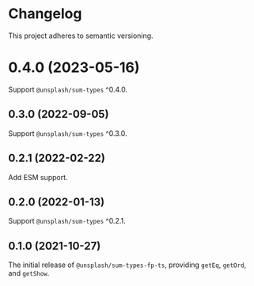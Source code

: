 # Changelog

This project adheres to semantic versioning.

# 0.4.0 (2023-05-16)

Support `@unsplash/sum-types` ^0.4.0.

## 0.3.0 (2022-09-05)

Support `@unsplash/sum-types` ^0.3.0.

## 0.2.1 (2022-02-22)

Add ESM support.

## 0.2.0 (2022-01-13)

Support `@unsplash/sum-types` ^0.2.1.

## 0.1.0 (2021-10-27)

The initial release of `@unsplash/sum-types-fp-ts`, providing `getEq`, `getOrd`, and `getShow`.

